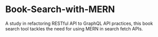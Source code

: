 # Book-Search-with-MERN
A study in refactoring RESTful API to GraphQL API practices, this book search tool tackles the need for using MERN in search fetch APIs.

